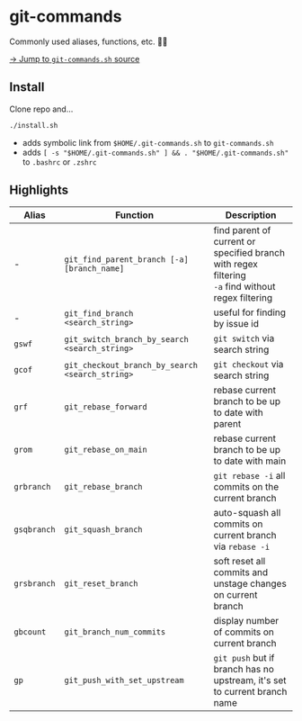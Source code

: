 # git-commands

Commonly used aliases, functions, etc. ✌🏻

[→ Jump to `git-commands.sh` source](https://github.com/reiniiriarios/git-commands/blob/main/git-commands.sh)

## Install

Clone repo and...

```sh
./install.sh
```

- adds symbolic link from `$HOME/.git-commands.sh` to `git-commands.sh`
- adds `[ -s "$HOME/.git-commands.sh" ] && . "$HOME/.git-commands.sh"` to `.bashrc` or `.zshrc`

## Highlights

Alias|Function|Description
---|---|---
-|`git_find_parent_branch [-a] [branch_name]`|find parent of current or specified branch with regex filtering<br>`-a` find without regex filtering
-|`git_find_branch <search_string>`|useful for finding by issue id
`gswf`|`git_switch_branch_by_search <search_string>`|`git switch` via search string
`gcof`|`git_checkout_branch_by_search <search_string>`|`git checkout` via search string
`grf`|`git_rebase_forward`|rebase current branch to be up to date with parent
`grom`|`git_rebase_on_main`|rebase current branch to be up to date with main
`grbranch`|`git_rebase_branch`|`git rebase -i` all commits on the current branch
`gsqbranch`|`git_squash_branch`|auto-squash all commits on current branch via `rebase -i`
`grsbranch`|`git_reset_branch`|soft reset all commits and unstage changes on current branch
`gbcount`|`git_branch_num_commits`|display number of commits on current branch
`gp`|`git_push_with_set_upstream`|`git push` but if branch has no upstream, it's set to current branch name

